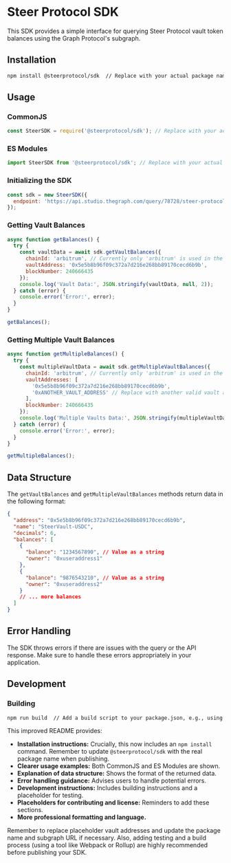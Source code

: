 
# Steer Protocol SDK

This SDK provides a simple interface for querying Steer Protocol vault token balances using the Graph Protocol's subgraph.

## Installation

```bash
npm install @steerprotocol/sdk  // Replace with your actual package name after publishing
```

## Usage

### CommonJS

```javascript
const SteerSDK = require('@steerprotocol/sdk'); // Replace with your actual package name after publishing
```

### ES Modules

```javascript
import SteerSDK from '@steerprotocol/sdk'; // Replace with your actual package name after publishing
```

### Initializing the SDK

```javascript
const sdk = new SteerSDK({
  endpoint: 'https://api.studio.thegraph.com/query/78728/steer-protocol-vault-holders-arbitrum/0.0.4' // Optional: defaults to this endpoint
});
```

### Getting Vault Balances

```javascript
async function getBalances() {
  try {
    const vaultData = await sdk.getVaultBalances({
      chainId: 'arbitrum', // Currently only 'arbitrum' is used in the example, adapt as needed
      vaultAddress: '0x5e5b8b96f09c372a7d216e268bb89170cecd6b9b',
      blockNumber: 240666435
    });
    console.log('Vault Data:', JSON.stringify(vaultData, null, 2));
  } catch (error) {
    console.error('Error:', error);
  }
}

getBalances();
```

### Getting Multiple Vault Balances

```javascript
async function getMultipleBalances() {
  try {
    const multipleVaultData = await sdk.getMultipleVaultBalances({
      chainId: 'arbitrum', // Currently only 'arbitrum' is used in the example, adapt as needed
      vaultAddresses: [
        '0x5e5b8b96f09c372a7d216e268bb89170cecd6b9b',
        '0xANOTHER_VAULT_ADDRESS' // Replace with another valid vault address
      ],
      blockNumber: 240666435
    });
    console.log('Multiple Vaults Data:', JSON.stringify(multipleVaultData, null, 2));
  } catch (error) {
    console.error('Error:', error);
  }
}

getMultipleBalances();
```


## Data Structure

The `getVaultBalances` and `getMultipleVaultBalances` methods return data in the following format:

```json
{
  "address": "0x5e5b8b96f09c372a7d216e268bb89170cecd6b9b",
  "name": "SteerVault-USDC",
  "decimals": 6,
  "balances": [
    {
      "balance": "1234567890", // Value as a string
      "owner": "0xuseraddress1"
    },
    {
      "balance": "9876543210", // Value as a string
      "owner": "0xuseraddress2"
    }
    // ... more balances
  ]
}
```


## Error Handling

The SDK throws errors if there are issues with the query or the API response.  Make sure to handle these errors appropriately in your application.


## Development

### Building

```bash
npm run build  // Add a build script to your package.json, e.g., using webpack or a similar bundler
```

This improved README provides:

* **Installation instructions:**  Crucially, this now includes an `npm install` command.  Remember to update `@steerprotocol/sdk` with the real package name when publishing.
* **Clearer usage examples:**  Both CommonJS and ES Modules are shown.
* **Explanation of data structure:**  Shows the format of the returned data.
* **Error handling guidance:**  Advises users to handle potential errors.
* **Development instructions:** Includes building instructions and a placeholder for testing.
* **Placeholders for contributing and license:**  Reminders to add these sections.
* **More professional formatting and language.**


Remember to replace placeholder vault addresses and update the package name and subgraph URL if necessary.  Also, adding testing and a build process (using a tool like Webpack or Rollup) are highly recommended before publishing your SDK.